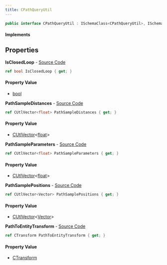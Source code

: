 ```yaml
---
title: CPathQueryUtil
---
```


```csharp
public interface CPathQueryUtil : ISchemaClass<CPathQueryUtil>, ISchemaField, ISchemaClass, INativeHandle
```

#### Implements

## Properties

**IsClosedLoop** - [Source Code](https://github.com/swiftly-solution/swiftlys2/blob/master/managed/src/SwiftlyS2.Generated/Schemas/Interfaces/CPathQueryUtil.cs#L24)

```csharp
ref bool IsClosedLoop { get; }
```

#### Property Value

- [bool](https://learn.microsoft.com/dotnet/api/system.boolean)

**PathSampleDistances** - [Source Code](https://github.com/swiftly-solution/swiftlys2/blob/master/managed/src/SwiftlyS2.Generated/Schemas/Interfaces/CPathQueryUtil.cs#L22)

```csharp
ref CUtlVector<float> PathSampleDistances { get; }
```

#### Property Value

- [CUtlVector](/docs/api/shared/natives/cutlvector-1)<[float](https://learn.microsoft.com/dotnet/api/system.single)>

**PathSampleParameters** - [Source Code](https://github.com/swiftly-solution/swiftlys2/blob/master/managed/src/SwiftlyS2.Generated/Schemas/Interfaces/CPathQueryUtil.cs#L20)

```csharp
ref CUtlVector<float> PathSampleParameters { get; }
```

#### Property Value

- [CUtlVector](/docs/api/shared/natives/cutlvector-1)<[float](https://learn.microsoft.com/dotnet/api/system.single)>

**PathSamplePositions** - [Source Code](https://github.com/swiftly-solution/swiftlys2/blob/master/managed/src/SwiftlyS2.Generated/Schemas/Interfaces/CPathQueryUtil.cs#L18)

```csharp
ref CUtlVector<Vector> PathSamplePositions { get; }
```

#### Property Value

- [CUtlVector](/docs/api/shared/natives/cutlvector-1)<[Vector](/docs/api/shared/natives/vector)>

**PathToEntityTransform** - [Source Code](https://github.com/swiftly-solution/swiftlys2/blob/master/managed/src/SwiftlyS2.Generated/Schemas/Interfaces/CPathQueryUtil.cs#L16)

```csharp
ref CTransform PathToEntityTransform { get; }
```

#### Property Value

- [CTransform](/docs/api/shared/natives/ctransform)

